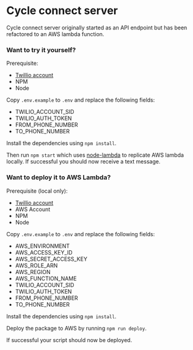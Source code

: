 # Cycle connect server

Cycle connect server originally started as an API endpoint but has been refactored to an AWS lambda function.

### Want to try it yourself?
Prerequisite:
 - [Twillio account](https://www.twilio.com/)
 - NPM
 - Node

Copy `.env.example` to `.env` and replace the following fields:

- TWILIO_ACCOUNT_SID
- TWILIO_AUTH_TOKEN
- FROM_PHONE_NUMBER
- TO_PHONE_NUMBER

Install the dependencies using `npm install`.

Then run `npm start` which uses [node-lambda](https://www.npmjs.com/package/node-lambda) to replicate AWS lambda locally. If successful you should now receive a text message.

### Want to deploy it to AWS Lambda?
Prerequisite (local only):
 - [Twillio account](https://www.twilio.com/)
 - AWS Account
 - NPM
 - Node

Copy `.env.example` to `.env` and replace the following fields:

- AWS_ENVIRONMENT
- AWS_ACCESS_KEY_ID
- AWS_SECRET_ACCESS_KEY
- AWS_ROLE_ARN
- AWS_REGION
- AWS_FUNCTION_NAME
- TWILIO_ACCOUNT_SID
- TWILIO_AUTH_TOKEN
- FROM_PHONE_NUMBER
- TO_PHONE_NUMBER

Install the dependencies using `npm install`.

Deploy the package to AWS by running `npm run deploy`.

If successful your script should now be deployed.

